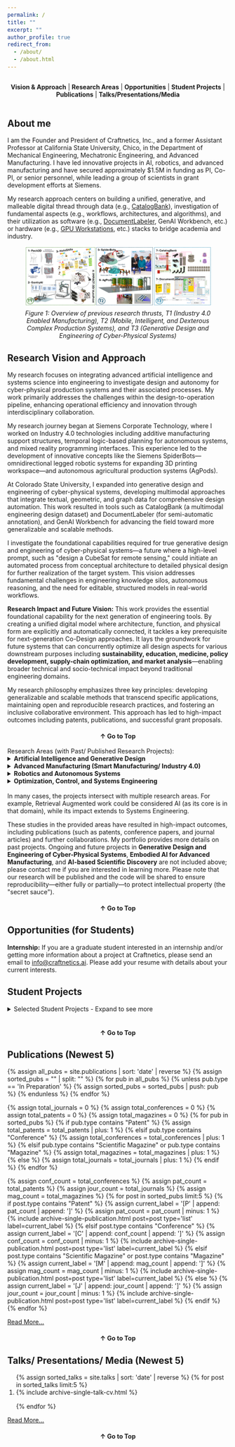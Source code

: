 ```yaml
---
permalink: /
title: ""
excerpt: ""
author_profile: true
redirect_from: 
  - /about/
  - /about.html
---  
```


<!-- Navigation Menu -->
<div style="text-align: center; margin-bottom: 30px; padding: 15px 0; border-bottom: 1px solid var(--global-border-color);">
  <nav>
    <a href="#vision-approach" style="color: var(--global-text-color); text-decoration: none; font-weight: bold; font-family: var(--global-font-family);">Vision & Approach</a> |
    <a href="#research-areas" style="color: var(--global-text-color); text-decoration: none; font-weight: bold; font-family: var(--global-font-family);">Research Areas</a> |
    <a href="#opportunities" style="color: var(--global-text-color); text-decoration: none; font-weight: bold; font-family: var(--global-font-family);">Opportunities</a> |
    <a href="#student-projects" style="color: var(--global-text-color); text-decoration: none; font-weight: bold; font-family: var(--global-font-family);">Student Projects</a> |
    <a href="#publications" style="color: var(--global-text-color); text-decoration: none; font-weight: bold; font-family: var(--global-font-family);">Publications</a> |
    <a href="#talks-presentations" style="color: var(--global-text-color); text-decoration: none; font-weight: bold; font-family: var(--global-font-family);">Talks/Presentations/Media</a>
  </nav>
</div>

About me
------
I am the Founder and President of Craftnetics, Inc., and a former Assistant Professor at California State University, Chico, in the Department of Mechanical Engineering, Mechatronic Engineering, and Advanced Manufacturing. I have led innovative projects in AI, robotics, and advanced manufacturing and have secured approximately $1.5M in funding as PI, Co-PI, or senior personnel, while leading a group of scientists in grant development efforts at Siemens. 

My research approach centers on building a unified, generative, and malleable digital thread through data (e.g., [CatalogBank](https://github.com/bankh/catalogbank)), investigation of fundamental aspects (e.g., workflows, architectures, and algorithms), and their utilization as software (e.g., [DocumentLabeler](https://github.com/bankh/DocumentLabeler), GenAI Workbench, etc.) or hardware (e.g., [GPU Workstations](https://github.com/bankh/GPU_Compute), etc.) stacks to bridge academia and industry.

<figure style="text-align: center;">
  <img src="/images/former_research.png" alt="Former Research Projects and Future Research Thrusts" style="display: block; margin-left: auto; margin-right: auto;">
  <figcaption style="margin-top: 0.5em;"><em>Figure 1: Overview of previous research thrusts, T1 (Industry 4.0 Enabled Manufacturing), T2 (Mobile, Intelligent, and Dexterous Complex Production Systems), and T3 (Generative Design and Engineering of Cyber-Physical Systems)</em></figcaption>
</figure>

## Research Vision and Approach <a name="vision-approach"></a>

My research focuses on integrating advanced artificial intelligence and systems science into engineering to investigate design and autonomy for cyber-physical production systems and their associated processes. My work primarily addresses the challenges within the design-to-operation pipeline, enhancing operational efficiency and innovation through interdisciplinary collaboration.

My research journey began at Siemens Corporate Technology, where I worked on Industry 4.0 technologies including additive manufacturing support structures, temporal logic-based planning for autonomous systems, and mixed reality programming interfaces. This experience led to the development of innovative concepts like the Siemens SpiderBots—omnidirectional legged robotic systems for expanding 3D printing workspace—and autonomous agricultural production systems (AgPods).

At Colorado State University, I expanded into generative design and engineering of cyber-physical systems, developing multimodal approaches that integrate textual, geometric, and graph data for comprehensive design automation. This work resulted in tools such as CatalogBank (a multimodal engineering design dataset) and DocumentLabeler (for semi-automatic annotation), and GenAI Workbench for advancing the field toward more generalizable and scalable methods.

I investigate the foundational capabilities required for true generative design and engineering of cyber-physical systems—a future where a high-level prompt, such as "design a CubeSat for remote sensing," could initiate an automated process from conceptual architecture to detailed physical design for further realization of the target system. This vision addresses fundamental challenges in engineering knowledge silos, autonomous reasoning, and the need for editable, structured models in real-world workflows.

**Research Impact and Future Vision:** This work provides the essential foundational capability for the next generation of engineering tools. By creating a unified digital model where architecture, function, and physical form are explicitly and automatically connected, it tackles a key prerequisite for next-generation Co-Design approaches. It lays the groundwork for future systems that can concurrently optimize all design aspects for various downstream purposes including **sustainability, education, medicine, policy development, supply-chain optimization, and market analysis**—enabling broader technical and socio-technical impact beyond traditional engineering domains.

My research philosophy emphasizes three key principles: developing generalizable and scalable methods that transcend specific applications, maintaining open and reproducible research practices, and fostering an inclusive collaborative environment. This approach has led to high-impact outcomes including patents, publications, and successful grant proposals.

<div style="text-align: center; margin-top: 20px;">
  <a href="#top" style="color: var(--global-text-color); text-decoration: none; font-weight: bold; font-family: var(--global-font-family);">↑ Go to Top</a>
</div>

<br>
Research Areas (with Past/ Published Research Projects): <a name="research-areas"></a>

<details>
<summary><strong>Artificial Intelligence and Generative Design</strong></summary>
{% assign ai_portfolio = site.portfolio | where: "selected", true | sort: 'date' | reverse %}
{% for post in ai_portfolio %}
  {% if post.keyword contains "Artificial Intelligence and Generative Design" %}
  <table style="width: 100%; border-collapse: collapse; border: none; margin-bottom: 20px;">
    <tr>
      <td style="vertical-align: middle; padding-right: 15px; width: 60%; border: none;">
        <strong>{{ post.title }}</strong><br>
        {% if post.advisor and post.advisor != "" %}<i>{{ post.advisor }}</i>, {% endif %}{{ post.date | default: "1900-01-01" | date: "%Y" }}
        {% if post.keyword %}
          <br><span style="background-color: #e8f4f8; color: #2c5aa0; padding: 2px 6px; border-radius: 3px; font-size: 0.85em; margin-right: 5px;">{{ post.keyword }}</span>
        {% endif %}
        {% if post.selected %}
          <span style="background-color: #d4edda; color: #155724; padding: 2px 6px; border-radius: 3px; font-size: 0.85em;">★ Featured</span>
        {% endif %}
        {% if post.excerpt %}
          <br><small>{{ post.excerpt }}</small>
        {% endif %}
        
        <!-- Publication-style Links -->
        {% capture portfolio_extras %}
          {%- if post.video and post.video != "" and post.video_show != true -%}
            <a href="{{ post.video }}" target="_blank" class="ref-tag" title="Video"><i class="fas fa-video"></i></a>
          {%- endif -%}
          {%- if post.slides and post.slides != "" and post.slide_show != true -%}
            <a href="{{ post.slides }}" target="_blank" class="ref-tag" title="Slides"><i class="fas fa-file-powerpoint"></i></a>
          {%- endif -%}
          {%- if post.github and post.github != "" -%}
            <a href="{{ post.github }}" target="_blank" class="ref-tag" title="GitHub"><i class="fab fa-github"></i></a>
          {%- endif -%}
          {%- if post.scholarurl and post.scholarurl != "" -%}
            <a href="{{ post.scholarurl }}" target="_blank" class="ref-tag" title="Google Scholar"><i class="fas fa-graduation-cap"></i></a>
          {%- endif -%}
          {%- if post.publication and post.publication != "" -%}
            {% assign publications = post.publication | split: "," %}
            {% for pub_ref in publications %}
              {% assign pub_ref = pub_ref | strip %}
              {% for publication in site.publications %}
                {% if publication.title == pub_ref or publication.permalink contains pub_ref %}
                  <a href="{{ publication.url }}" target="_blank" class="ref-tag" title="Publication"><i class="fas fa-file-alt"></i></a>
                  {% break %}
                {% endif %}
              {% endfor %}
            {% endfor %}
          {%- endif -%}
        {% endcapture %}
        {% assign portfolio_extras = portfolio_extras | strip %}
        {% if portfolio_extras and portfolio_extras != "" %}{{ portfolio_extras }}{% endif %}
      </td>
      <td style="vertical-align: middle; text-align: center; width: 120px; border: none;">
        <!-- Dynamic Poster/Image Display -->
        {% if post.poster and post.poster != "" %}
          <a href="{{ post.poster }}" target="_blank">
            <img src="{{ post.poster }}" alt="{{ post.title }} Project Image" style="width: 120px; height: 90px; object-fit: cover; margin: 5px; border-radius: 4px;">
          </a>
        {% endif %}
        
        <!-- Dynamic Video Thumbnail Display (if video_show is true) -->
        {% if post.video and post.video != "" and post.video_show == true %}
          <a href="{{ post.video }}" target="_blank">
            {% if post.video_thumbnail and post.video_thumbnail != "" %}
              <img src="{{ post.video_thumbnail }}" alt="{{ post.title }} Video Thumbnail" style="width: 120px; height: 90px; margin: 5px; border-radius: 4px; object-fit: cover;">
            {% else %}
              {% assign video_id = post.video | remove: "https://www.youtube.com/watch?v=" | remove: "https://youtu.be/" | split: "&" | first | split: "?" | first %}
              <img src="https://img.youtube.com/vi/{{ video_id }}/mqdefault.jpg" alt="{{ post.title }} Video Thumbnail" style="width: 120px; height: 90px; margin: 5px;">
            {% endif %}
          </a>
        {% endif %}
        
        <!-- Dynamic Slide Thumbnail Display (if slide_show is true) -->
        {% if post.slides and post.slides != "" and post.slide_show == true %}
          {% if post.slide_thumbnail and post.slide_thumbnail != "" %}
            <a href="{{ post.slides }}" target="_blank">
              <img src="{{ post.slide_thumbnail }}" alt="{{ post.title }} Slide Thumbnail" style="width: 120px; height: 90px; margin: 5px; border-radius: 4px; object-fit: cover;">
            </a>
          {% endif %}
        {% endif %}
      </td>
    </tr>
  </table>
  {% endif %}
{% endfor %}

<p style="text-align: center; margin-top: 20px;">
  <a href="/portfolio/" class="btn btn--primary">View Other Projects</a>
</p>

</details>

<details>
<summary><strong>Advanced Manufacturing (Smart Manufacturing/ Industry 4.0)</strong></summary>
{% assign manufacturing_portfolio = site.portfolio | where: "selected", true | sort: 'date' | reverse %}
{% for post in manufacturing_portfolio %}
  {% if post.keyword contains "Advanced Manufacturing" or post.keyword contains "Smart Manufacturing" %}
  <table style="width: 100%; border-collapse: collapse; border: none; margin-bottom: 20px;">
    <tr>
      <td style="vertical-align: middle; padding-right: 15px; width: 60%; border: none;">
        <strong>{{ post.title }}</strong><br>
        {% if post.advisor and post.advisor != "" %}<i>{{ post.advisor }}</i>, {% endif %}{{ post.date | default: "1900-01-01" | date: "%Y" }}
        {% if post.keyword %}
          <br><span style="background-color: #e8f4f8; color: #2c5aa0; padding: 2px 6px; border-radius: 3px; font-size: 0.85em; margin-right: 5px;">{{ post.keyword }}</span>
        {% endif %}
        {% if post.selected %}
          <span style="background-color: #d4edda; color: #155724; padding: 2px 6px; border-radius: 3px; font-size: 0.85em;">★ Featured</span>
        {% endif %}
        {% if post.excerpt %}
          <br><small>{{ post.excerpt }}</small>
        {% endif %}
        
        <!-- Publication-style Links -->
        {% capture portfolio_extras %}
          {%- if post.video and post.video != "" and post.video_show != true -%}
            <a href="{{ post.video }}" target="_blank" class="ref-tag" title="Video"><i class="fas fa-video"></i></a>
          {%- endif -%}
          {%- if post.slides and post.slides != "" and post.slide_show != true -%}
            <a href="{{ post.slides }}" target="_blank" class="ref-tag" title="Slides"><i class="fas fa-file-powerpoint"></i></a>
          {%- endif -%}
          {%- if post.github and post.github != "" -%}
            <a href="{{ post.github }}" target="_blank" class="ref-tag" title="GitHub"><i class="fab fa-github"></i></a>
          {%- endif -%}
          {%- if post.scholarurl and post.scholarurl != "" -%}
            <a href="{{ post.scholarurl }}" target="_blank" class="ref-tag" title="Google Scholar"><i class="fas fa-graduation-cap"></i></a>
          {%- endif -%}
          {%- if post.publication and post.publication != "" -%}
            {% assign publications = post.publication | split: "," %}
            {% for pub_ref in publications %}
              {% assign pub_ref = pub_ref | strip %}
              {% for publication in site.publications %}
                {% if publication.title == pub_ref or publication.permalink contains pub_ref %}
                  <a href="{{ publication.url }}" target="_blank" class="ref-tag" title="Publication"><i class="fas fa-file-alt"></i></a>
                  {% break %}
                {% endif %}
              {% endfor %}
            {% endfor %}
          {%- endif -%}
        {% endcapture %}
        {% assign portfolio_extras = portfolio_extras | strip %}
        {% if portfolio_extras and portfolio_extras != "" %}{{ portfolio_extras }}{% endif %}
      </td>
      <td style="vertical-align: middle; text-align: center; width: 120px; border: none;">
        <!-- Dynamic Poster/Image Display -->
        {% if post.poster and post.poster != "" %}
          <a href="{{ post.poster }}" target="_blank">
            <img src="{{ post.poster }}" alt="{{ post.title }} Project Image" style="width: 120px; height: 90px; object-fit: cover; margin: 5px; border-radius: 4px;">
          </a>
        {% endif %}
        
        <!-- Dynamic Video Thumbnail Display (if video_show is true) -->
        {% if post.video and post.video != "" and post.video_show == true %}
          <a href="{{ post.video }}" target="_blank">
            {% if post.video_thumbnail and post.video_thumbnail != "" %}
              <img src="{{ post.video_thumbnail }}" alt="{{ post.title }} Video Thumbnail" style="width: 120px; height: 90px; margin: 5px; border-radius: 4px; object-fit: cover;">
            {% else %}
              {% assign video_id = post.video | remove: "https://www.youtube.com/watch?v=" | remove: "https://youtu.be/" | split: "&" | first | split: "?" | first %}
              <img src="https://img.youtube.com/vi/{{ video_id }}/mqdefault.jpg" alt="{{ post.title }} Video Thumbnail" style="width: 120px; height: 90px; margin: 5px;">
            {% endif %}
          </a>
        {% endif %}
        
        <!-- Dynamic Slide Thumbnail Display (if slide_show is true) -->
        {% if post.slides and post.slides != "" and post.slide_show == true %}
          {% if post.slide_thumbnail and post.slide_thumbnail != "" %}
            <a href="{{ post.slides }}" target="_blank">
              <img src="{{ post.slide_thumbnail }}" alt="{{ post.title }} Slide Thumbnail" style="width: 120px; height: 90px; margin: 5px; border-radius: 4px; object-fit: cover;">
            </a>
          {% endif %}
        {% endif %}
      </td>
    </tr>
  </table>
  {% endif %}
{% endfor %}

<p style="text-align: center; margin-top: 20px;">
  <a href="/portfolio/" class="btn btn--primary">View Other Projects</a>
</p>

</details>

<details>
<summary><strong>Robotics and Autonomous Systems</strong></summary>
{% assign robotics_portfolio = site.portfolio | where: "selected", true | sort: 'date' | reverse %}
{% for post in robotics_portfolio %}
  {% if post.keyword contains "Robotics and Autonomous Systems" %}
  <table style="width: 100%; border-collapse: collapse; border: none; margin-bottom: 20px;">
    <tr>
      <td style="vertical-align: middle; padding-right: 15px; width: 60%; border: none;">
        <strong>{{ post.title }}</strong><br>
        {% if post.advisor and post.advisor != "" %}<i>{{ post.advisor }}</i>, {% endif %}{{ post.date | default: "1900-01-01" | date: "%Y" }}
        {% if post.keyword %}
          <br><span style="background-color: #e8f4f8; color: #2c5aa0; padding: 2px 6px; border-radius: 3px; font-size: 0.85em; margin-right: 5px;">{{ post.keyword }}</span>
        {% endif %}
        {% if post.selected %}
          <span style="background-color: #d4edda; color: #155724; padding: 2px 6px; border-radius: 3px; font-size: 0.85em;">★ Featured</span>
        {% endif %}
        {% if post.excerpt %}
          <br><small>{{ post.excerpt }}</small>
        {% endif %}
        
        <!-- Publication-style Links -->
        {% capture portfolio_extras %}
          {%- if post.video and post.video != "" and post.video_show != true -%}
            <a href="{{ post.video }}" target="_blank" class="ref-tag" title="Video"><i class="fas fa-video"></i></a>
          {%- endif -%}
          {%- if post.slides and post.slides != "" and post.slide_show != true -%}
            <a href="{{ post.slides }}" target="_blank" class="ref-tag" title="Slides"><i class="fas fa-file-powerpoint"></i></a>
          {%- endif -%}
          {%- if post.github and post.github != "" -%}
            <a href="{{ post.github }}" target="_blank" class="ref-tag" title="GitHub"><i class="fab fa-github"></i></a>
          {%- endif -%}
          {%- if post.scholarurl and post.scholarurl != "" -%}
            <a href="{{ post.scholarurl }}" target="_blank" class="ref-tag" title="Google Scholar"><i class="fas fa-graduation-cap"></i></a>
          {%- endif -%}
          {%- if post.publication and post.publication != "" -%}
            {% assign publications = post.publication | split: "," %}
            {% for pub_ref in publications %}
              {% assign pub_ref = pub_ref | strip %}
              {% for publication in site.publications %}
                {% if publication.title == pub_ref or publication.permalink contains pub_ref %}
                  <a href="{{ publication.url }}" target="_blank" class="ref-tag" title="Publication"><i class="fas fa-file-alt"></i></a>
                  {% break %}
                {% endif %}
              {% endfor %}
            {% endfor %}
          {%- endif -%}
        {% endcapture %}
        {% assign portfolio_extras = portfolio_extras | strip %}
        {% if portfolio_extras and portfolio_extras != "" %}{{ portfolio_extras }}{% endif %}
      </td>
      <td style="vertical-align: middle; text-align: center; width: 120px; border: none;">
        <!-- Dynamic Poster/Image Display -->
        {% if post.poster and post.poster != "" %}
          <a href="{{ post.poster }}" target="_blank">
            <img src="{{ post.poster }}" alt="{{ post.title }} Project Image" style="width: 120px; height: 90px; object-fit: cover; margin: 5px; border-radius: 4px;">
          </a>
        {% endif %}
        
        <!-- Dynamic Video Thumbnail Display (if video_show is true) -->
        {% if post.video and post.video != "" and post.video_show == true %}
          <a href="{{ post.video }}" target="_blank">
            {% if post.video_thumbnail and post.video_thumbnail != "" %}
              <img src="{{ post.video_thumbnail }}" alt="{{ post.title }} Video Thumbnail" style="width: 120px; height: 90px; margin: 5px; border-radius: 4px; object-fit: cover;">
            {% else %}
              {% assign video_id = post.video | remove: "https://www.youtube.com/watch?v=" | remove: "https://youtu.be/" | split: "&" | first | split: "?" | first %}
              <img src="https://img.youtube.com/vi/{{ video_id }}/mqdefault.jpg" alt="{{ post.title }} Video Thumbnail" style="width: 120px; height: 90px; margin: 5px;">
            {% endif %}
          </a>
        {% endif %}
        
        <!-- Dynamic Slide Thumbnail Display (if slide_show is true) -->
        {% if post.slides and post.slides != "" and post.slide_show == true %}
          {% if post.slide_thumbnail and post.slide_thumbnail != "" %}
            <a href="{{ post.slides }}" target="_blank">
              <img src="{{ post.slide_thumbnail }}" alt="{{ post.title }} Slide Thumbnail" style="width: 120px; height: 90px; margin: 5px; border-radius: 4px; object-fit: cover;">
            </a>
          {% endif %}
        {% endif %}
      </td>
    </tr>
  </table>
  {% endif %}
{% endfor %}

<p style="text-align: center; margin-top: 20px;">
  <a href="/portfolio/" class="btn btn--primary">View Other Projects</a>
</p>

</details>

<details>
<summary><strong>Optimization, Control, and Systems Engineering</strong></summary>
{% assign optimization_portfolio = site.portfolio | where: "selected", true | sort: 'date' | reverse %}
{% for post in optimization_portfolio %}
  {% if post.keyword contains "Optimization, Control, and Systems Engineering" %}
  <table style="width: 100%; border-collapse: collapse; border: none; margin-bottom: 20px;">
    <tr>
      <td style="vertical-align: middle; padding-right: 15px; width: 60%; border: none;">
        <strong>{{ post.title }}</strong><br>
        {% if post.advisor and post.advisor != "" %}<i>{{ post.advisor }}</i>, {% endif %}{{ post.date | default: "1900-01-01" | date: "%Y" }}
        {% if post.keyword %}
          <br><span style="background-color: #e8f4f8; color: #2c5aa0; padding: 2px 6px; border-radius: 3px; font-size: 0.85em; margin-right: 5px;">{{ post.keyword }}</span>
        {% endif %}
        {% if post.selected %}
          <span style="background-color: #d4edda; color: #155724; padding: 2px 6px; border-radius: 3px; font-size: 0.85em;">★ Featured</span>
        {% endif %}
        {% if post.excerpt %}
          <br><small>{{ post.excerpt }}</small>
        {% endif %}
        
        <!-- Publication-style Links -->
        {% capture portfolio_extras %}
          {%- if post.video and post.video != "" and post.video_show != true -%}
            <a href="{{ post.video }}" target="_blank" class="ref-tag" title="Video"><i class="fas fa-video"></i></a>
          {%- endif -%}
          {%- if post.slides and post.slides != "" and post.slide_show != true -%}
            <a href="{{ post.slides }}" target="_blank" class="ref-tag" title="Slides"><i class="fas fa-file-powerpoint"></i></a>
          {%- endif -%}
          {%- if post.github and post.github != "" -%}
            <a href="{{ post.github }}" target="_blank" class="ref-tag" title="GitHub"><i class="fab fa-github"></i></a>
          {%- endif -%}
          {%- if post.scholarurl and post.scholarurl != "" -%}
            <a href="{{ post.scholarurl }}" target="_blank" class="ref-tag" title="Google Scholar"><i class="fas fa-graduation-cap"></i></a>
          {%- endif -%}
          {%- if post.publication and post.publication != "" -%}
            {% assign publications = post.publication | split: "," %}
            {% for pub_ref in publications %}
              {% assign pub_ref = pub_ref | strip %}
              {% for publication in site.publications %}
                {% if publication.title == pub_ref or publication.permalink contains pub_ref %}
                  <a href="{{ publication.url }}" target="_blank" class="ref-tag" title="Publication"><i class="fas fa-file-alt"></i></a>
                  {% break %}
                {% endif %}
              {% endfor %}
            {% endfor %}
          {%- endif -%}
        {% endcapture %}
        {% assign portfolio_extras = portfolio_extras | strip %}
        {% if portfolio_extras and portfolio_extras != "" %}{{ portfolio_extras }}{% endif %}
      </td>
      <td style="vertical-align: middle; text-align: center; width: 120px; border: none;">
        <!-- Dynamic Poster/Image Display -->
        {% if post.poster and post.poster != "" %}
          <a href="{{ post.poster }}" target="_blank">
            <img src="{{ post.poster }}" alt="{{ post.title }} Project Image" style="width: 120px; height: 90px; object-fit: cover; margin: 5px; border-radius: 4px;">
          </a>
        {% endif %}
        
        <!-- Dynamic Video Thumbnail Display (if video_show is true) -->
        {% if post.video and post.video != "" and post.video_show == true %}
          <a href="{{ post.video }}" target="_blank">
            {% if post.video_thumbnail and post.video_thumbnail != "" %}
              <img src="{{ post.video_thumbnail }}" alt="{{ post.title }} Video Thumbnail" style="width: 120px; height: 90px; margin: 5px; border-radius: 4px; object-fit: cover;">
            {% else %}
              {% assign video_id = post.video | remove: "https://www.youtube.com/watch?v=" | remove: "https://youtu.be/" | split: "&" | first | split: "?" | first %}
              <img src="https://img.youtube.com/vi/{{ video_id }}/mqdefault.jpg" alt="{{ post.title }} Video Thumbnail" style="width: 120px; height: 90px; margin: 5px;">
            {% endif %}
          </a>
        {% endif %}
        
        <!-- Dynamic Slide Thumbnail Display (if slide_show is true) -->
        {% if post.slides and post.slides != "" and post.slide_show == true %}
          {% if post.slide_thumbnail and post.slide_thumbnail != "" %}
            <a href="{{ post.slides }}" target="_blank">
              <img src="{{ post.slide_thumbnail }}" alt="{{ post.title }} Slide Thumbnail" style="width: 120px; height: 90px; margin: 5px; border-radius: 4px; object-fit: cover;">
            </a>
          {% endif %}
        {% endif %}
      </td>
    </tr>
  </table>
  {% endif %}
{% endfor %}

<p style="text-align: center; margin-top: 20px;">
  <a href="/portfolio/" class="btn btn--primary">View Other Projects</a>
</p>

</details>
<br>
In many cases, the projects intersect with multiple research areas. For example, Retrieval Augmented work could be considered AI (as its core is in that domain), while its impact extends to Systems Engineering.

These studies in the provided areas have resulted in high-impact outcomes, including publications (such as patents, conference papers, and journal articles) and further collaborations. My portfolio provides more details on past projects. Ongoing and future projects in **Generative Design and Engineering of Cyber-Physical Systems**, **Embodied AI for Advanced Manufacturing**, and **AI-based Scientific Discovery** are not included above; please contact me if you are interested in learning more. Please note that our research will be published and the code will be shared to ensure reproducibility—either fully or partially—to protect intellectual property (the "secret sauce").

<div style="text-align: center; margin-top: 20px;">
  <a href="#top" style="color: var(--global-text-color); text-decoration: none; font-weight: bold; font-family: var(--global-font-family);">↑ Go to Top</a>
</div>

Opportunities (for Students) <a name="opportunities"></a>
------
<b>Internship:</b> If you are a graduate student interested in an internship and/or getting more information
about a project at Craftnetics, please send an email to info@craftnetics.ai. Please add your resume with details about your current interests.

Student Projects <a name="student-projects"></a>
------
<details>
<summary>Selected Student Projects - Expand to see more</summary>

{% if site.student_projects %}
  {% assign selected_projects = site.student_projects | where: "selected", true | sort: 'date' | reverse %}
  {% for post in selected_projects %}
  <table style="width: 100%; border-collapse: collapse; border: none; margin-bottom: 20px;">
    <tr>
      <td style="vertical-align: top; padding-right: 15px; width: 60%; border: none;">
        <strong>{{ post.title }}</strong><br>
        {% if post.sponsor %}<i>{{ post.sponsor }}</i>, {% endif %}{{ post.date | default: "1900-01-01" | date: "%Y" }}
        {% if post.keyword %}
          <br><span style="background-color: #e8f4f8; color: #2c5aa0; padding: 2px 6px; border-radius: 3px; font-size: 0.85em; margin-right: 5px;">{{ post.keyword }}</span>
        {% endif %}
        {% if post.excerpt %}
          <br><small>{{ post.excerpt }}</small>
        {% endif %}
      </td>
      <td style="vertical-align: top; text-align: center; width: 120px; border: none;">
        <!-- Dynamic Video Display -->
        {% if post.video and post.video != "" %}
          <a href="{{ post.video }}" target="_blank">
            {% if post.video_thumbnail and post.video_thumbnail != "" %}
              <img src="{{ post.video_thumbnail }}" alt="{{ post.title }} Video Thumbnail" style="width: 120px; height: 90px; margin: 5px; border-radius: 4px; object-fit: cover;">
            {% else %}
              {% assign video_id = post.video | split: "youtu.be/" | last | split: "?" | first %}
              {% if video_id == post.video %}
                {% assign video_id = post.video | split: "watch?v=" | last | split: "&" | first %}
              {% endif %}
              <img src="https://img.youtube.com/vi/{{ video_id }}/mqdefault.jpg" alt="{{ post.title }} Video Thumbnail" style="width: 120px; height: 90px; margin: 5px; border-radius: 4px;">
            {% endif %}
          </a>
        {% endif %}
        
        <!-- Dynamic Poster/Image Display -->
        {% if post.poster and post.poster != "" %}
          <a href="{{ post.poster }}" target="_blank">
            <img src="{{ post.poster }}" alt="{{ post.title }} Project Image" style="width: 120px; height: 90px; object-fit: cover; margin: 5px; border-radius: 4px;">
          </a>
        {% endif %}
        
        <!-- Dynamic GitHub Display -->
        {% if post.github and post.github != "" %}
          <a href="{{ post.github }}" target="_blank" style="display: block; margin: 5px;">
            <div style="background-color: #24292e; color: white; padding: 8px; border-radius: 4px; font-size: 0.8em; text-decoration: none;">
              <i class="fab fa-github"></i> GitHub
            </div>
          </a>
        {% endif %}
      </td>
    </tr>
  </table>
  {% endfor %}
{% else %}
  <p>Student projects will be displayed here once the collection is loaded.</p>
{% endif %}
  <p><a href="/teaching/">View Other Student Projects ...</a></p>
</details>
<br>

<div style="text-align: center; margin-top: 20px;">
  <a href="#top" style="color: var(--global-text-color); text-decoration: none; font-weight: bold; font-family: var(--global-font-family);">↑ Go to Top</a>
</div>

Publications (Newest 5)<a name="publications"></a>
------ 
<!-- <details>
<summary>Publications </summary> -->
{% assign all_pubs = site.publications | sort: 'date' | reverse %}
{% assign sorted_pubs = "" | split: "" %}
{% for pub in all_pubs %}
  {% unless pub.type == 'In Preparation' %}
    {% assign sorted_pubs = sorted_pubs | push: pub %}
  {% endunless %}
{% endfor %}

<!-- Count total publications by type for reverse numbering -->
{% assign total_journals = 0 %}
{% assign total_conferences = 0 %}
{% assign total_patents = 0 %}
{% assign total_magazines = 0 %}
{% for pub in sorted_pubs %}
  {% if pub.type contains "Patent" %}
    {% assign total_patents = total_patents | plus: 1 %}
  {% elsif pub.type contains "Conference" %}
    {% assign total_conferences = total_conferences | plus: 1 %}
  {% elsif pub.type contains "Scientific Magazine" or pub.type contains "Magazine" %}
    {% assign total_magazines = total_magazines | plus: 1 %}
  {% else %}
    {% assign total_journals = total_journals | plus: 1 %}
  {% endif %}
{% endfor %}

{% assign conf_count = total_conferences %}
{% assign pat_count = total_patents %}
{% assign jour_count = total_journals %}
{% assign mag_count = total_magazines %}
{% for post in sorted_pubs limit:5 %}
  {% if post.type contains "Patent" %}
    {% assign current_label = '[P' | append: pat_count | append: ']' %}
    {% assign pat_count = pat_count | minus: 1 %}
    {% include archive-single-publication.html post=post type='list' label=current_label %}
  {% elsif post.type contains "Conference" %}
    {% assign current_label = '[C' | append: conf_count | append: ']' %}
    {% assign conf_count = conf_count | minus: 1 %}
    {% include archive-single-publication.html post=post type='list' label=current_label %}
  {% elsif post.type contains "Scientific Magazine" or post.type contains "Magazine" %}
    {% assign current_label = '[M' | append: mag_count | append: ']' %}
    {% assign mag_count = mag_count | minus: 1 %}
    {% include archive-single-publication.html post=post type='list' label=current_label %}
  {% else %}
    {% assign current_label = '[J' | append: jour_count | append: ']' %}
    {% assign jour_count = jour_count | minus: 1 %}
    {% include archive-single-publication.html post=post type='list' label=current_label %}
  {% endif %}
{% endfor %}
<p><a href="/publications/">Read More...</a></p>
<!-- </details> -->

<div style="text-align: center; margin-top: 20px;">
  <a href="#top" style="color: var(--global-text-color); text-decoration: none; font-weight: bold; font-family: var(--global-font-family);">↑ Go to Top</a>
</div>

Talks/ Presentations/ Media (Newest 5)<a name="talks-presentations"></a>
------
<!-- <details> -->
<!-- <summary>Talks/ Presentations (Newest 5)</summary> -->

<ol style="list-style-type: decimal; padding-left: 20px;">
{% assign sorted_talks = site.talks | sort: 'date' | reverse %}
{% for post in sorted_talks limit:5 %}
    <li style="margin-bottom: 15px;">
    {% include archive-single-talk-cv.html %}
    </li>
{% endfor %}
</ol>
<a href="/talks/">Read More...</a>

<!-- </details> -->

<div style="text-align: center; margin-top: 20px;">
  <a href="#top" style="color: var(--global-text-color); text-decoration: none; font-weight: bold; font-family: var(--global-font-family);">↑ Go to Top</a>
</div>